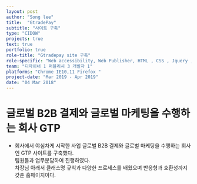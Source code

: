 ```yaml
---
layout: post
author: "Song lee"
title:  "GtradePay"
subtitle: "사이트 구축"
type: "CIDOW"
projects: true
text: true
portfolio: true
role-title: "Gtradepay site 구축"
role-specific: "Web accessibility, Web Publisher, HTML , CSS , Jquery , Javascript "
team: "디자이너 1 퍼블리셔 3 개발자 1"
platforms: "Chrome IE10,11 Firefox "
project-date: "Mar 2019 - Apr 2019"
date: "04 Mar 2018"
---
```


# 글로벌 B2B 결제와 글로벌 마케팅을 수행하는 회사 GTP 

- 회사에서 야심차게 시작한 사업 글로벌 B2B 결제와 글로벌 마케팅을 수행하는 회사인 GTP 사이트를 구축했다.<br>
팀원들과 업무분담하여 진행하였다.<br>
차장님 아래서 클래스명 규칙과 다양한 프로세스를 배웠으며 반응형과 호환성까지 갖춘 홈페이지이다.<br>
